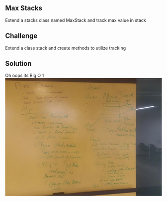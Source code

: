 ## Max Stacks
Extend a stacks class named MaxStack and track max value in stack
## Challenge
 Extend a class stack and create methods to utilize tracking
## Solution
Oh oops its Big O 1
<img src="../assets/maxstacks.jpg" alt="whiteboard max stacks"/>